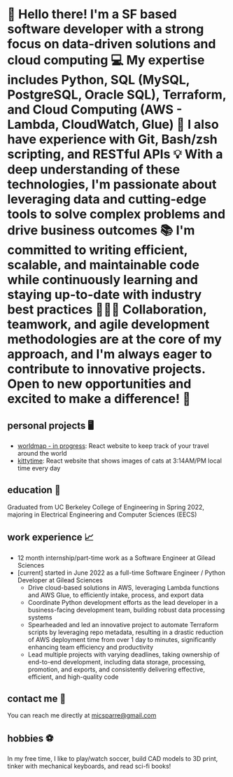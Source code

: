 # 👋 Hello there! I'm a SF based software developer with a strong focus on data-driven solutions and cloud computing 💻 My expertise includes Python, SQL (MySQL, PostgreSQL, Oracle SQL), Terraform, and Cloud Computing (AWS - Lambda, CloudWatch, Glue) 🚀 I also have experience with Git, Bash/zsh scripting, and RESTful APIs 💡 With a deep understanding of these technologies, I'm passionate about leveraging data and cutting-edge tools to solve complex problems and drive business outcomes 📚 I'm committed to writing efficient, scalable, and maintainable code while continuously learning and staying up-to-date with industry best practices 🧑🏼‍💻 Collaboration, teamwork, and agile development methodologies are at the core of my approach, and I'm always eager to contribute to innovative projects. Open to new opportunities and excited to make a difference! 🫶

## personal projects 🖥️

- [worldmap - in progress](github.com/micsparre/worldmap): React website to keep track of your travel around the world
- [kittytime](github.com/micsparre/kittytime): React website that shows images of cats at 3:14AM/PM local time every day

## education 📖

Graduated from UC Berkeley College of Engineering in Spring 2022, majoring in Electrical Engineering and Computer Sciences (EECS)

## work experience 📈

- 12 month internship/part-time work as a Software Engineer at Gilead Sciences
- [current] started in June 2022 as a full-time Software Engineer / Python Developer at Gilead Sciences
  - Drive cloud-based solutions in AWS, leveraging Lambda functions and AWS Glue, to efficiently intake, process, and export data
  - Coordinate Python development efforts as the lead developer in a business-facing development team, building robust data processing systems
  - Spearheaded and led an innovative project to automate Terraform scripts by leveraging repo metadata, resulting in a drastic reduction of AWS deployment time from over 1 day to minutes, significantly enhancing team efficiency and productivity
  - Lead multiple projects with varying deadlines, taking ownership of end-to-end development, including data storage, processing, promotion, and exports, and consistently delivering effective, efficient, and high-quality code
  
## contact me 📲

You can reach me directly at micsparre@gmail.com

## hobbies ⚽️

In my free time, I like to play/watch soccer, build CAD models to 3D print, tinker with mechanical keyboards, and read sci-fi books!
<!--
**micsparre/micsparre** is a ✨ _special_ ✨ repository because its `README.md` (this file) appears on your GitHub profile.

Here are some ideas to get you started:

- 🔭 I’m currently working on ...
- 🌱 I’m currently learning ...
- 👯 I’m looking to collaborate on ...
- 🤔 I’m looking for help with ...
- 💬 Ask me about ...
- 📫 How to reach me: ...
- 😄 Pronouns: ...
- ⚡ Fun fact: ...
-->
